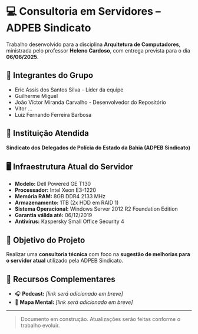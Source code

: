 # 💻 Consultoria em Servidores – ADPEB Sindicato

Trabalho desenvolvido para a disciplina **Arquitetura de Computadores**, ministrada pelo professor **Heleno Cardoso**, com entrega prevista para o dia **06/06/2025**.

## 👥 Integrantes do Grupo

- Eric Assis dos Santos Silva - Líder da equipe
- Guilherme Miguel
- João Víctor Miranda Carvalho - Desenvolvedor do Repositório
- Vitor ...
- Luiz Fernando Ferreira Barbosa
 

## 🏢 Instituição Atendida

**Sindicato dos Delegados de Polícia do Estado da Bahia (ADPEB Sindicato)**

## 🖥️ Infraestrutura Atual do Servidor

- **Modelo:** Dell Powered GE T130  
- **Processador:** Intel Xeon E3-1220  
- **Memória RAM:** 8GB DDR4 2133 MHz  
- **Armazenamento:** 1TB (2x HDD em RAID 1)  
- **Sistema Operacional:** Windows Server 2012 R2 Foundation Edition  
- **Garantia válida até:** 06/12/2019  
- **Antivírus:** Kaspersky Small Office Security 4

## 🔧 Objetivo do Projeto

Realizar uma **consultoria técnica** com foco na **sugestão de melhorias para o servidor atual** utilizado pela ADPEB Sindicato.

## 🔗 Recursos Complementares

- 🎧 **Podcast:** _[link será adicionado em breve]_  
- 🧠 **Mapa Mental:** _[link será adicionado em breve]_

---

> Documento em construção. Atualizações serão feitas conforme o trabalho evoluir.
